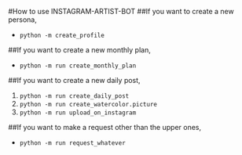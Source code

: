 #How to use INSTAGRAM-ARTIST-BOT
##If you want to create a new persona,
- `python -m create_profile`

##If you want to create a new monthly plan,
- `python -m run create_monthly_plan`

##If you want to create a new daily post,
1. `python -m run create_daily_post`
2. `python -m run create_watercolor.picture`
3. `python -m run upload_on_instagram`

##If you want to make a request other than the upper ones,
- `python -m run request_whatever`